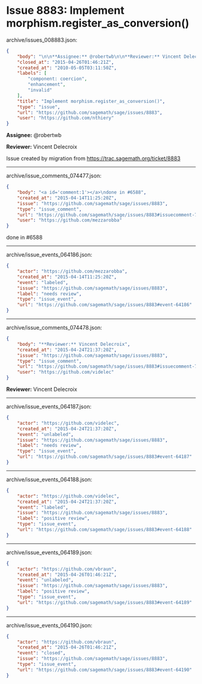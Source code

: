 # Issue 8883: Implement morphism.register_as_conversion()

archive/issues_008883.json:
```json
{
    "body": "\n\n**Assignee:** @robertwb\n\n**Reviewer:** Vincent Delecroix\n\nIssue created by migration from https://trac.sagemath.org/ticket/8883\n\n",
    "closed_at": "2015-04-26T01:46:21Z",
    "created_at": "2010-05-05T03:11:50Z",
    "labels": [
        "component: coercion",
        "enhancement",
        "invalid"
    ],
    "title": "Implement morphism.register_as_conversion()",
    "type": "issue",
    "url": "https://github.com/sagemath/sage/issues/8883",
    "user": "https://github.com/nthiery"
}
```


**Assignee:** @robertwb

**Reviewer:** Vincent Delecroix

Issue created by migration from https://trac.sagemath.org/ticket/8883





---

archive/issue_comments_074477.json:
```json
{
    "body": "<a id='comment:1'></a>\ndone in #6588",
    "created_at": "2015-04-14T11:25:20Z",
    "issue": "https://github.com/sagemath/sage/issues/8883",
    "type": "issue_comment",
    "url": "https://github.com/sagemath/sage/issues/8883#issuecomment-74477",
    "user": "https://github.com/mezzarobba"
}
```

<a id='comment:1'></a>
done in #6588



---

archive/issue_events_064186.json:
```json
{
    "actor": "https://github.com/mezzarobba",
    "created_at": "2015-04-14T11:25:20Z",
    "event": "labeled",
    "issue": "https://github.com/sagemath/sage/issues/8883",
    "label": "needs review",
    "type": "issue_event",
    "url": "https://github.com/sagemath/sage/issues/8883#event-64186"
}
```



---

archive/issue_comments_074478.json:
```json
{
    "body": "**Reviewer:** Vincent Delecroix",
    "created_at": "2015-04-24T21:37:20Z",
    "issue": "https://github.com/sagemath/sage/issues/8883",
    "type": "issue_comment",
    "url": "https://github.com/sagemath/sage/issues/8883#issuecomment-74478",
    "user": "https://github.com/videlec"
}
```

**Reviewer:** Vincent Delecroix



---

archive/issue_events_064187.json:
```json
{
    "actor": "https://github.com/videlec",
    "created_at": "2015-04-24T21:37:20Z",
    "event": "unlabeled",
    "issue": "https://github.com/sagemath/sage/issues/8883",
    "label": "needs review",
    "type": "issue_event",
    "url": "https://github.com/sagemath/sage/issues/8883#event-64187"
}
```



---

archive/issue_events_064188.json:
```json
{
    "actor": "https://github.com/videlec",
    "created_at": "2015-04-24T21:37:20Z",
    "event": "labeled",
    "issue": "https://github.com/sagemath/sage/issues/8883",
    "label": "positive review",
    "type": "issue_event",
    "url": "https://github.com/sagemath/sage/issues/8883#event-64188"
}
```



---

archive/issue_events_064189.json:
```json
{
    "actor": "https://github.com/vbraun",
    "created_at": "2015-04-26T01:46:21Z",
    "event": "unlabeled",
    "issue": "https://github.com/sagemath/sage/issues/8883",
    "label": "positive review",
    "type": "issue_event",
    "url": "https://github.com/sagemath/sage/issues/8883#event-64189"
}
```



---

archive/issue_events_064190.json:
```json
{
    "actor": "https://github.com/vbraun",
    "created_at": "2015-04-26T01:46:21Z",
    "event": "closed",
    "issue": "https://github.com/sagemath/sage/issues/8883",
    "type": "issue_event",
    "url": "https://github.com/sagemath/sage/issues/8883#event-64190"
}
```
